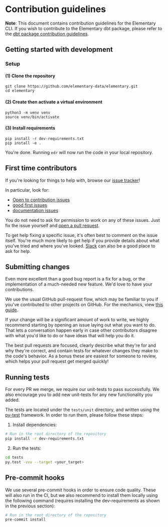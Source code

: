 # Contribution guidelines

**Note**: This document contains contribution guidelines for the Elementary CLI. If you wish to contribute
to the Elementary dbt package, please refer to the [dbt package contribution guidelines](https://github.com/elementary-data/dbt-data-reliability/blob/master/CONTRIBUTING.md).

## Getting started with development

### Setup

#### (1) Clone the repository

```
git clone https://github.com/elementary-data/elementary.git
cd elementary
```

#### (2) Create then activate a virtual environment

```
python3 -m venv venv
source venv/bin/activate
```

#### (3) Install requirements

```
pip install -r dev-requirements.txt
pip install -e .
```

You're done. Running `edr` will now run the code in your local repository.

## First time contributors

If you're looking for things to help with, browse
our [issue tracker](https://github.com/elementary-data/elementary/issues)!

In particular, look for:

- [Open to contribution issues](https://github.com/elementary-data/elementary/labels/Open%20to%20contribution%20%F0%9F%A7%A1)
- [good first issues](https://github.com/elementary-data/elementary/labels/Good%20first%20issue%20%F0%9F%A5%87)
- [documentation issues](https://github.com/elementary-data/elementary/labels/documentation)

You do not need to ask for permission to work on any of these issues.
Just fix the issue yourself and [open a pull request](#submitting-changes).

To get help fixing a specific issue, it's often best to comment on the issue
itself. You're much more likely to get help if you provide details about what
you've tried and where you've
looked. [Slack](https://join.slack.com/t/elementary-community/shared_invite/zt-uehfrq2f-zXeVTtXrjYRbdE_V6xq4Rg) can also
be a good place
to ask for help.

## Submitting changes

Even more excellent than a good bug report is a fix for a bug, or the
implementation of a much-needed new feature.
We'd love to have your contributions.

We use the usual GitHub pull-request flow, which may be familiar to
you if you've contributed to other projects on GitHub. For the mechanics,
view [this guide](https://help.github.com/articles/using-pull-requests/).

If your change will be a significant amount of work
to write, we highly recommend starting by opening an issue laying out
what you want to do. That lets a conversation happen early in case
other contributors disagree with what you'd like to do or have ideas
that will help you do it.

The best pull requests are focused, clearly describe what they're for
and why they're correct, and contain tests for whatever changes they
make to the code's behavior. As a bonus these are easiest for someone
to review, which helps your pull request get merged quickly!

## Running tests

For every PR we merge, we require our unit-tests to pass successfully. We also
encourage you to add new unit-tests for any new functionality you added.

The tests are located under the `tests/unit` directory, and written using the
[py-test](https://docs.pytest.org/en/stable/) framework.
In order to run them, please follow these steps:

1. Install dependencies:

```bash
# Run in the root directory of the repository
pip install -r dev-requirements.txt
```

2. Run the tests:

```bash
cd tests
py.test -vvv --target <your_target>
```

## Pre-commit hooks

We use several pre-commit hooks in order to ensure code quality. These will also
run in the CI, but we also recommend to install them locally using the following command (requires
installing the dev-requirements as shown in the previous section):

```bash
# Run in the root directory of the repository
pre-commit install
```
